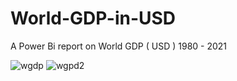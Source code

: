 # World-GDP-in-USD
A Power Bi report on World GDP ( USD ) 1980 - 2021

![wgdp](https://user-images.githubusercontent.com/70583158/133917477-f010ba8c-dfac-4d2f-bd20-d27a04e781b3.png)
![wgpd2](https://user-images.githubusercontent.com/70583158/133917481-36bcf2e6-43c0-4ea7-93a6-a5e1d877168c.png)
